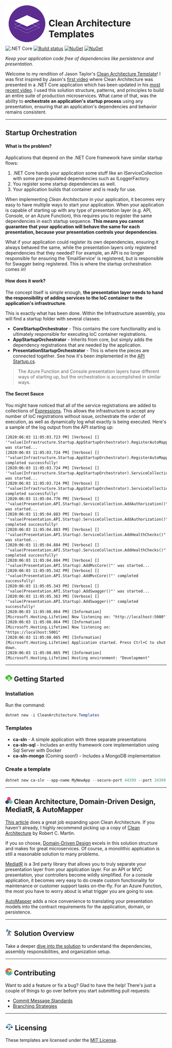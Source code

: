 <img align="left" width="135" height="115" src="./docs/media/architecture_layout.png" />

# Clean Architecture Templates

![.NET Core](https://github.com/cbcrouse/CleanArchitecture/workflows/.NET%20Core/badge.svg) [![Build status](https://caseycrouse.visualstudio.com/Github/_apis/build/status/CleanArchitecture-CD)](https://caseycrouse.visualstudio.com/Github/_build/latest?definitionId=6) [![NuGet](https://img.shields.io/nuget/v/CleanArchitecture.Templates.svg)](https://www.nuget.org/packages/CleanArchitecture.Templates/) [![NuGet](https://img.shields.io/nuget/dt/CleanArchitecture.Templates.svg)](https://www.nuget.org/stats/packages/CleanArchitecture.Templates?groupby=Version)

_Keep your application code free of dependencies like persistence and presentation._

Welcome to my rendition of Jason Taylor's [Clean Architecture Template](https://github.com/jasontaylordev/CleanArchitecture)! I was first inspired by Jason's [first video](https://www.youtube.com/watch?v=_lwCVE_XgqI&t=4s) where Clean Architecture was presented in a .NET Core application which has been updated in his [most recent video](https://www.youtube.com/watch?v=5OtUm1BLmG0). I used this solution structure, patterns, and principles to build an entire suite of production microservices. What came of that, was the ability to **orchestrate an application's startup process** using any presentation, ensuring that an application's dependencies and behavior remains consistent.

---

## Startup Orchestration

#### What is the problem?

Applications that depend on the .NET Core framework have similar startup flows:

1. .NET Core hands your application some stuff like an IServiceCollection with some pre-populated dependencies such as ILoggerFactory.
1. You register some startup dependencies as well.
1. Your application builds that container and is ready for use.

When implementing _Clean Architecture_ in your application, it becomes very easy to have multiple ways to start your application. When your application is capable of starting up with any type of presentation layer (e.g. API, Console, or an Azure Function), this requires you to register the same dependencies in each startup sequence. **This means you cannot guarantee that your application will behave the same for each presentation, because your presentation controls your dependencies**.

What if your application could register its own dependencies, ensuring it always behaved the same, while the presentation layers only registered dependencies that they needed? For example, an API is no longer responsible for ensuring the 'EmailService' is registered, but is responsible for Swagger being registered. This is where the startup orchestration comes in!

#### How does it work?

The concept itself is simple enough, **the presentation layer needs to hand the responsibility of adding services to the IoC container to the application's infrastructure**.

This is exactly what has been done. Within the Infrastructure assembly, you will find a startup folder with several classes:

* **CoreStartupOrchestrator** - This contains the core functionality and is ultimately responsible for executing IoC container registrations.
* **AppStartupOrchestrator** - Inherits from core, but simply adds the dependency registrations that are needed by the application.
* **PresentationStartupOrchestrator** - This is where the pieces are connected together. See how it's been implemented in the [API Startup.cs](./templates/ca-sln-sql/src/Presentation.API/Startup.cs).

> The Azure Function and Console presentation layers have different ways of starting up, but the orchestration is accomplished in similar ways.

#### The Secret Sauce

You might have noticed that all of the service registrations are added to collections of [Expressions](https://docs.microsoft.com/en-us/dotnet/csharp/programming-guide/statements-expressions-operators/expressions). This allows the infrastructure to accept any number of IoC registrations without issue, orchestrate the order of execution, as well as dynamically log what exactly is being executed. Here's a sample of the log output from the API starting up:

```log
[2020:06:03 11:05:03.723 PM] [Verbose] [] '"value(Infrastructure.Startup.AppStartupOrchestrator).RegisterAutoMapper()"' was started...
[2020:06:03 11:05:03.724 PM] [Verbose] [] '"value(Infrastructure.Startup.AppStartupOrchestrator).RegisterAutoMapper()"' completed successfully!
[2020:06:03 11:05:03.724 PM] [Verbose] [] '"value(Infrastructure.Startup.AppStartupOrchestrator).ServiceCollection.AddSingleton()"' was started...
[2020:06:03 11:05:03.724 PM] [Verbose] [] '"value(Infrastructure.Startup.AppStartupOrchestrator).ServiceCollection.AddSingleton()"' completed successfully!
[2020:06:03 11:05:04.776 PM] [Verbose] [] '"value(Presentation.API.Startup).ServiceCollection.AddAuthorization()"' was started...
[2020:06:03 11:05:04.883 PM] [Verbose] [] '"value(Presentation.API.Startup).ServiceCollection.AddAuthorization()"' completed successfully!
[2020:06:03 11:05:04.883 PM] [Verbose] [] '"value(Presentation.API.Startup).ServiceCollection.AddHealthChecks()"' was started...
[2020:06:03 11:05:04.884 PM] [Verbose] [] '"value(Presentation.API.Startup).ServiceCollection.AddHealthChecks()"' completed successfully!
[2020:06:03 11:05:04.884 PM] [Verbose] [] '"value(Presentation.API.Startup).AddMvcCore()"' was started...
[2020:06:03 11:05:05.342 PM] [Verbose] [] '"value(Presentation.API.Startup).AddMvcCore()"' completed successfully!
[2020:06:03 11:05:05.343 PM] [Verbose] [] '"value(Presentation.API.Startup).AddSwagger()"' was started...
[2020:06:03 11:05:05.363 PM] [Verbose] [] '"value(Presentation.API.Startup).AddSwagger()"' completed successfully!
[2020:06:03 11:05:08.064 PM] [Information] [Microsoft.Hosting.Lifetime] Now listening on: "http://localhost:5000"
[2020:06:03 11:05:08.064 PM] [Information] [Microsoft.Hosting.Lifetime] Now listening on: "https://localhost:5001"
[2020:06:03 11:05:08.065 PM] [Information] [Microsoft.Hosting.Lifetime] Application started. Press Ctrl+C to shut down.
[2020:06:03 11:05:08.065 PM] [Information] [Microsoft.Hosting.Lifetime] Hosting environment: "Development"
```

---

## ![Download](./docs/media/download_icon.png) Getting Started

### Installation

Run the command:

```powershell
dotnet new -i CleanArchitecture.Templates
```

### Templates

* **ca-sln** - A simple application with three separate presentations
* **ca-sln-sql** - Includes an entity framework core implementation using Sql Server with Docker
* **ca-sln-mongo** (Coming soon!) - Includes a MongoDB implementation

### Create a template

```powershell
dotnet new ca-sln --app-name MyNewApp --secure-port 44399 --port 34399
```

---

## ![Building Blocks](./docs/media/building_blocks.png) Clean Architecture, Domain-Driven Design, MediatR, & AutoMapper

[This article](https://pusher.com/tutorials/clean-architecture-introduction) does a great job expanding upon Clean Architecture. If you haven't already, I highly recommend picking up a copy of [Clean Architecture](https://www.amazon.com/Clean-Architecture-Craftsmans-Software-Structure/dp/0134494164) by Robert C. Martin.

If you so choose, [Domain-Driven Design](https://docs.microsoft.com/en-us/dotnet/architecture/microservices/microservice-ddd-cqrs-patterns/ddd-oriented-microservice) excels in this solution structure and makes for great microservices. Of course, a monolithic application is still a reasonable solution to many problems.

[MediatR](https://github.com/jbogard/MediatR) is a 3rd party library that allows you to truly separate your presentation layer from your application layer. For an API or MVC presentation, your controllers become wildly simplified. For a console application, it becomes very easy to do create custom functionality for maintenance or customer support tasks on-the-fly. For an Azure Function, the most you have to worry about is what trigger you are going to use.

[AutoMapper](https://github.com/AutoMapper/AutoMapper) adds a nice convenience to translating your presentation models into the contract requirements for the application, domain, or persistence.

---

## ![Magnifying Glass](./docs/media/telescope.png) Solution Overview

Take a deeper [dive into the solution](./docs/solution_overview.md) to understand the dependencies, assembly responsibilities, and organization setup.

---

## ![Puzzle](./docs/media/puzzle.png) Contributing

Want to add a feature or fix a bug? Glad to have the help! There's just a couple of things to go over before you start submitting pull requests:

* [Commit Message Standards](./docs/commit_message_standards.md)
* [Branching Strategies](./docs/branching_strategies.md)

---

## ![Law](./docs/media/law.png) Licensing

These templates are licensed under the [MIT License](./LICENSE).
